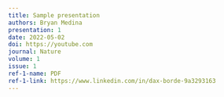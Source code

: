 ```yaml
---
title: Sample presentation
authors: Bryan Medina
presentation: 1
date: 2022-05-02
doi: https://youtube.com
journal: Nature
volume: 1
issue: 1
ref-1-name: PDF
ref-1-link: https://www.linkedin.com/in/dax-borde-9a3293163
---
```

